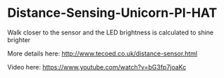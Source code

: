 # Distance-Sensing-Unicorn-PI-HAT
Walk closer to the sensor and the LED brightness is calculated to shine brighter

More details here: http://www.tecoed.co.uk/distance-sensor.html

Video here: https://www.youtube.com/watch?v=bG3fp7joaKc

